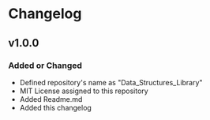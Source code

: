 # Changelog

## v1.0.0

### Added or Changed
- Defined repository's name as "Data_Structures_Library"
- MIT License assigned to this repository
- Added Readme.md
- Added this changelog

